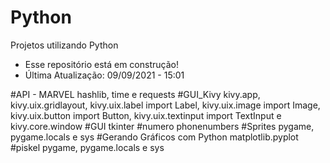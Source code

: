 # Python
Projetos utilizando Python
- Esse repositório está em construção!
- Última Atualização: 09/09/2021 - 15:01

#API - MARVEL
hashlib, time e requests
#GUI_Kivy
kivy.app, kivy.uix.gridlayout, kivy.uix.label import Label, kivy.uix.image import Image, kivy.uix.button import Button, kivy.uix.textinput import TextInput e kivy.core.window
#GUI
tkinter 
#numero
phonenumbers
#Sprites
pygame, pygame.locals e sys 
#Gerando Gráficos com Python
matplotlib.pyplot
#piskel
pygame, pygame.locals e sys 
